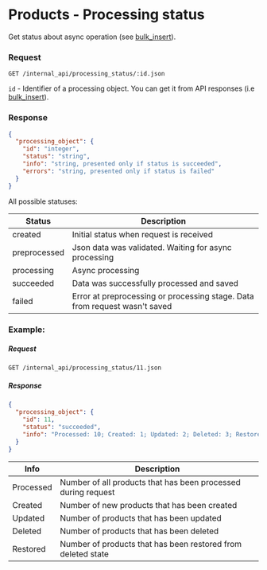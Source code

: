 # Products - Processing status

Get status about async operation (see [bulk_insert](bulk_insert.md)).

### Request
`GET /internal_api/processing_status/:id.json`

`id` - Identifier of a processing object. You can get it from API responses (i.e [bulk_insert](bulk_insert.md)).

### Response
```json
{
  "processing_object": {
    "id": "integer",
    "status": "string",
    "info": "string, presented only if status is succeeded",
    "errors": "string, presented only if status is failed"
  }
}
```

All possible statuses:

| Status       | Description                                                                |
|--------------|----------------------------------------------------------------------------|
| created      | Initial status when request is received                                    |
| preprocessed | Json data was validated. Waiting for async processing                      |
| processing   | Async processing                                                           |
| succeeded    | Data was successfully processed and saved                                  |
| failed       | Error at preprocessing or processing stage. Data from request wasn't saved |

### Example:
##### Request
`GET /internal_api/processing_status/11.json`

##### Response
```json
{
  "processing_object": {
    "id": 11,
    "status": "succeeded",
    "info": "Processed: 10; Created: 1; Updated: 2; Deleted: 3; Restored: 1"
  }
}

```
| Info      | Description                                                   |
|-----------|---------------------------------------------------------------|
| Processed | Number of all products that has been processed during request |
| Created   | Number of new products that has been created                  |
| Updated   | Number of products that has been updated                      |
| Deleted   | Number of products that has been deleted                      |
| Restored  | Number of products that has been restored from deleted state  |


